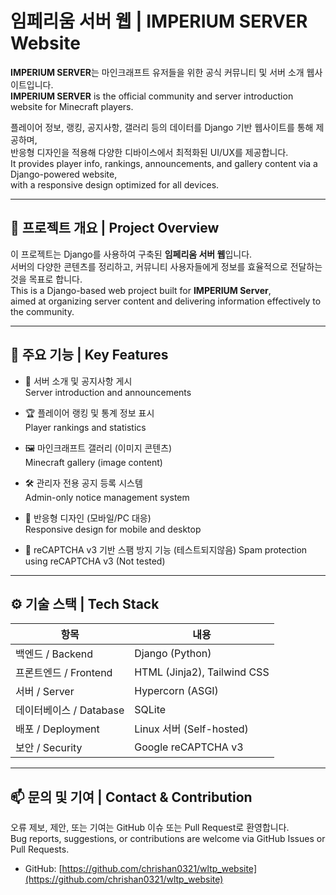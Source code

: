 # 임페리움 서버 웹 | IMPERIUM SERVER Website

**IMPERIUM SERVER**는 마인크래프트 유저들을 위한 공식 커뮤니티 및 서버 소개 웹사이트입니다.  
**IMPERIUM SERVER** is the official community and server introduction website for Minecraft players.

플레이어 정보, 랭킹, 공지사항, 갤러리 등의 데이터를 Django 기반 웹사이트를 통해 제공하며,  
반응형 디자인을 적용해 다양한 디바이스에서 최적화된 UI/UX를 제공합니다.  
It provides player info, rankings, announcements, and gallery content via a Django-powered website,  
with a responsive design optimized for all devices.

---

## 🚀 프로젝트 개요 | Project Overview

이 프로젝트는 Django를 사용하여 구축된 **임페리움 서버 웹**입니다.  
서버의 다양한 콘텐츠를 정리하고, 커뮤니티 사용자들에게 정보를 효율적으로 전달하는 것을 목표로 합니다.  
This is a Django-based web project built for **IMPERIUM Server**,  
aimed at organizing server content and delivering information effectively to the community.

---

## 🔧 주요 기능 | Key Features

- 📢 서버 소개 및 공지사항 게시  
  Server introduction and announcements

- 🏆 플레이어 랭킹 및 통계 정보 표시  
  Player rankings and statistics

- 🖼️ 마인크래프트 갤러리 (이미지 콘텐츠)  
  Minecraft gallery (image content)

- 🛠️ 관리자 전용 공지 등록 시스템  
  Admin-only notice management system

- 📱 반응형 디자인 (모바일/PC 대응)  
  Responsive design for mobile and desktop

- 🔐 reCAPTCHA v3 기반 스팸 방지 기능  (테스트되지않음)
  Spam protection using reCAPTCHA v3 (Not tested)

---

## ⚙️ 기술 스택 | Tech Stack

| 항목 | 내용 |
|------|------|
| 백엔드 / Backend | Django (Python) |
| 프론트엔드 / Frontend | HTML (Jinja2), Tailwind CSS |
| 서버 / Server | Hypercorn (ASGI) |
| 데이터베이스 / Database | SQLite |
| 배포 / Deployment | Linux 서버 (Self-hosted) |
| 보안 / Security | Google reCAPTCHA v3 |

---

## 📫 문의 및 기여 | Contact & Contribution

오류 제보, 제안, 또는 기여는 GitHub 이슈 또는 Pull Request로 환영합니다.  
Bug reports, suggestions, or contributions are welcome via GitHub Issues or Pull Requests.

- GitHub: [https://github.com/chrishan0321/wltp_website](https://github.com/chrishan0321/wltp_website)
